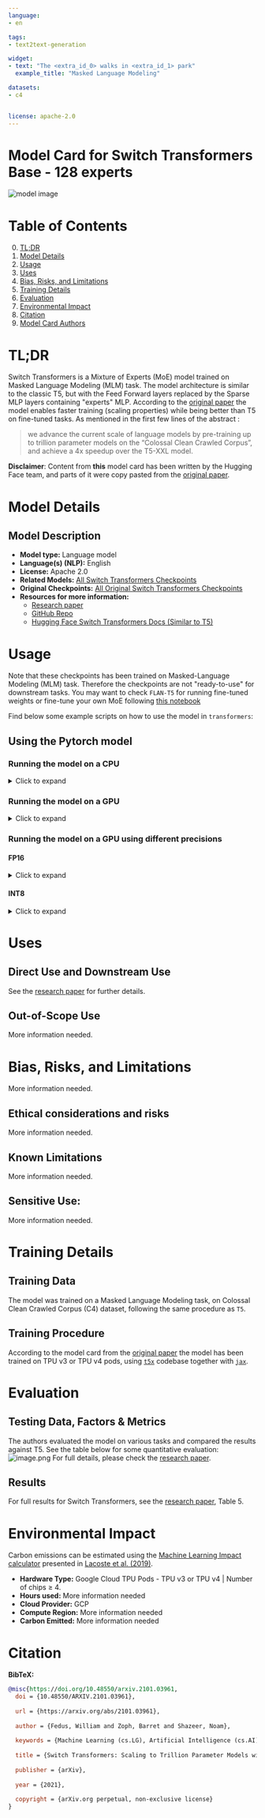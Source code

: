 ```yaml
---
language: 
- en

tags:
- text2text-generation

widget:
- text: "The <extra_id_0> walks in <extra_id_1> park"
  example_title: "Masked Language Modeling"

datasets:
- c4


license: apache-2.0
---
```


# Model Card for Switch Transformers Base - 128 experts

![model image](https://s3.amazonaws.com/moonup/production/uploads/1666966931908-62441d1d9fdefb55a0b7d12c.png)

#  Table of Contents

0. [TL;DR](#TL;DR)
1. [Model Details](#model-details)
2. [Usage](#usage)
3. [Uses](#uses)
4. [Bias, Risks, and Limitations](#bias-risks-and-limitations)
5. [Training Details](#training-details)
6. [Evaluation](#evaluation)
7. [Environmental Impact](#environmental-impact)
8. [Citation](#citation)
9. [Model Card Authors](#model-card-authors)

# TL;DR

Switch Transformers is a Mixture of Experts (MoE) model trained on Masked Language Modeling (MLM) task. The model architecture is similar to the classic T5, but with the Feed Forward layers replaced by the Sparse MLP layers containing "experts" MLP. According to the [original paper](https://arxiv.org/pdf/2101.03961.pdf) the model enables faster training (scaling properties) while being better than T5 on fine-tuned tasks. 
As mentioned in the first few lines of the abstract : 
>  we advance the current scale of language models by pre-training up to trillion parameter models on the “Colossal Clean Crawled Corpus”, and achieve a 4x speedup over the T5-XXL model.

**Disclaimer**: Content from **this** model card has been written by the Hugging Face team, and parts of it were copy pasted from the [original paper](https://arxiv.org/pdf/2101.03961.pdf).

# Model Details

## Model Description


- **Model type:** Language model
- **Language(s) (NLP):** English
- **License:** Apache 2.0
- **Related Models:** [All Switch Transformers Checkpoints](https://huggingface.co/models?search=switch)
- **Original Checkpoints:** [All Original Switch Transformers Checkpoints](https://github.com/google-research/t5x/blob/main/docs/models.md#mixture-of-experts-moe-checkpoints)
- **Resources for more information:**
  - [Research paper](https://arxiv.org/pdf/2101.03961.pdf)
  - [GitHub Repo](https://github.com/google-research/t5x)
  - [Hugging Face Switch Transformers Docs (Similar to T5) ](https://huggingface.co/docs/transformers/model_doc/switch_transformers)

# Usage

Note that these checkpoints has been trained on Masked-Language Modeling (MLM) task. Therefore the checkpoints are not "ready-to-use" for downstream tasks. You may want to check `FLAN-T5` for running fine-tuned weights or fine-tune your own MoE following [this notebook](https://colab.research.google.com/drive/1aGGVHZmtKmcNBbAwa9hbu58DDpIuB5O4?usp=sharing)

Find below some example scripts on how to use the model in `transformers`:

## Using the Pytorch model

### Running the model on a CPU

<details>
<summary> Click to expand </summary>

```python

from transformers import AutoTokenizer, SwitchTransformersForConditionalGeneration

tokenizer = AutoTokenizer.from_pretrained("google/switch-base-128")
model = SwitchTransformersForConditionalGeneration.from_pretrained("google/switch-base-128")

input_text = "A <extra_id_0> walks into a bar a orders a <extra_id_1> with <extra_id_2> pinch of <extra_id_3>."
input_ids = tokenizer(input_text, return_tensors="pt").input_ids

outputs = model.generate(input_ids)
print(tokenizer.decode(outputs[0]))
>>> <pad> <extra_id_0> man<extra_id_1> beer<extra_id_2> a<extra_id_3> salt<extra_id_4>.</s>
```

</details>

### Running the model on a GPU

<details>
<summary> Click to expand </summary>

```python
# pip install accelerate
from transformers import AutoTokenizer, SwitchTransformersForConditionalGeneration

tokenizer = AutoTokenizer.from_pretrained("google/switch-base-128")
model = SwitchTransformersForConditionalGeneration.from_pretrained("google/switch-base-128", device_map="auto")

input_text = "A <extra_id_0> walks into a bar a orders a <extra_id_1> with <extra_id_2> pinch of <extra_id_3>."
input_ids = tokenizer(input_text, return_tensors="pt").input_ids.to(0)

outputs = model.generate(input_ids)
print(tokenizer.decode(outputs[0]))
>>> <pad> <extra_id_0> man<extra_id_1> beer<extra_id_2> a<extra_id_3> salt<extra_id_4>.</s>
```

</details>

### Running the model on a GPU using different precisions

#### FP16

<details>
<summary> Click to expand </summary>

```python
# pip install accelerate
from transformers import AutoTokenizer, SwitchTransformersForConditionalGeneration

tokenizer = AutoTokenizer.from_pretrained("google/switch-base-128")
model = SwitchTransformersForConditionalGeneration.from_pretrained("google/switch-base-128", device_map="auto", torch_dtype=torch.float16)

input_text = "A <extra_id_0> walks into a bar a orders a <extra_id_1> with <extra_id_2> pinch of <extra_id_3>."
input_ids = tokenizer(input_text, return_tensors="pt").input_ids.to(0)

outputs = model.generate(input_ids)
print(tokenizer.decode(outputs[0]))
>>> <pad> <extra_id_0> man<extra_id_1> beer<extra_id_2> a<extra_id_3> salt<extra_id_4>.</s>
```

</details>

#### INT8

<details>
<summary> Click to expand </summary>

```python
# pip install bitsandbytes accelerate
from transformers import AutoTokenizer, SwitchTransformersForConditionalGeneration

tokenizer = AutoTokenizer.from_pretrained("google/switch-base-128")
model = SwitchTransformersForConditionalGeneration.from_pretrained("google/switch-base-128", device_map="auto")

input_text = "A <extra_id_0> walks into a bar a orders a <extra_id_1> with <extra_id_2> pinch of <extra_id_3>."
input_ids = tokenizer(input_text, return_tensors="pt").input_ids.to(0)

outputs = model.generate(input_ids)
print(tokenizer.decode(outputs[0]))
>>> <pad> <extra_id_0> man<extra_id_1> beer<extra_id_2> a<extra_id_3> salt<extra_id_4>.</s>
```

</details>

# Uses

## Direct Use and Downstream Use

See the [research paper](https://arxiv.org/pdf/2101.03961.pdf) for further details.

## Out-of-Scope Use

More information needed.

# Bias, Risks, and Limitations

More information needed.

## Ethical considerations and risks

More information needed.

## Known Limitations

More information needed.

## Sensitive Use:

More information needed.

# Training Details

## Training Data

The model was trained on a Masked Language Modeling task, on Colossal Clean Crawled Corpus (C4) dataset, following the same procedure as `T5`.


## Training Procedure

According to the model card from the [original paper](https://arxiv.org/pdf/2101.03961.pdf) the model has been trained on TPU v3 or TPU v4 pods, using [`t5x`](https://github.com/google-research/t5x) codebase together with [`jax`](https://github.com/google/jax).


# Evaluation

## Testing Data, Factors & Metrics

The authors evaluated the model on various tasks and compared the results against T5. See the table below for some quantitative evaluation:
![image.png](https://s3.amazonaws.com/moonup/production/uploads/1666967660372-62441d1d9fdefb55a0b7d12c.png)
For full details, please check the [research paper](https://arxiv.org/pdf/2101.03961.pdf).

## Results 

For full results for Switch Transformers, see the [research paper](https://arxiv.org/pdf/2101.03961.pdf), Table 5.

# Environmental Impact

Carbon emissions can be estimated using the [Machine Learning Impact calculator](https://mlco2.github.io/impact#compute) presented in [Lacoste et al. (2019)](https://arxiv.org/abs/1910.09700).

- **Hardware Type:** Google Cloud TPU Pods - TPU v3 or TPU v4  | Number of chips ≥ 4.
- **Hours used:** More information needed
- **Cloud Provider:** GCP
- **Compute Region:** More information needed
- **Carbon Emitted:** More information needed

# Citation

**BibTeX:**

```bibtex
@misc{https://doi.org/10.48550/arxiv.2101.03961,
  doi = {10.48550/ARXIV.2101.03961},
  
  url = {https://arxiv.org/abs/2101.03961},
  
  author = {Fedus, William and Zoph, Barret and Shazeer, Noam},
  
  keywords = {Machine Learning (cs.LG), Artificial Intelligence (cs.AI), FOS: Computer and information sciences, FOS: Computer and information sciences},
  
  title = {Switch Transformers: Scaling to Trillion Parameter Models with Simple and Efficient Sparsity},
  
  publisher = {arXiv},
  
  year = {2021},
  
  copyright = {arXiv.org perpetual, non-exclusive license}
}

```